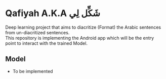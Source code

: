 # Qafiyah A.K.A شَكِّل لِي

Deep learning project that aims to diacritize (Format) the Arabic sentences from un-diacritized sentences. <br>
This repository is implementing the Android app which will be the entry point to interact with the trained Model.

## Model
- To be implemented
